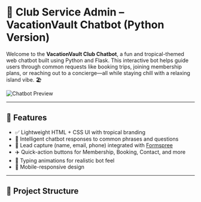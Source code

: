 # 🌴 Club Service Admin – VacationVault Chatbot (Python Version)

Welcome to the **VacationVault Club Chatbot**, a fun and tropical-themed web chatbot built using Python and Flask. This interactive bot helps guide users through common requests like booking trips, joining membership plans, or reaching out to a concierge—all while staying chill with a relaxing island vibe. 🏖️

![Chatbot Preview](https://vacationvault-chat.s3.amazonaws.com/vacation_header.png)

---

## 🚀 Features

- ✅ Lightweight HTML + CSS UI with tropical branding
- 💬 Intelligent chatbot responses to common phrases and questions
- 📧 Lead capture (name, email, phone) integrated with [Formspree](https://formspree.io/)
- ✈️ Quick-action buttons for Membership, Booking, Contact, and more
- 🔄 Typing animations for realistic bot feel
- 📱 Mobile-responsive design

---

## 📂 Project Structure

